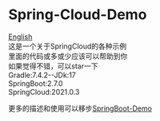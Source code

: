 # Spring-Cloud-Demo

[English](./README-en.md)<br>
这是一个关于SpringCloud的各种示例<br>
里面的代码或多或少应该可以帮助到你<br>
如果觉得不错，可以star一下<br>
Gradle:7.4.2--JDk:17<br>
SpringBoot:2.7.0<br>
SpringCloud:2021.0.3<br>

更多的描述和使用可以移步[SpringBoot-Demo](https://github.com/livk-cloud/Spring-Boot-Demo)
